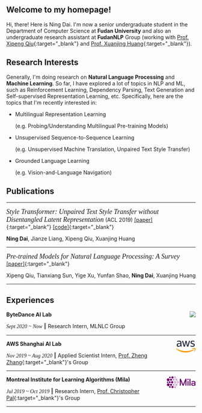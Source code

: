 ## Welcome to my homepage!

Hi, there! Here is Ning Dai. I'm now a senior undergraduate student in the Department of Computer Science at **Fudan University** and also an undergraduate research assistant at **FudanNLP** Group (working with [Prof. Xipeng Qiu](https://xpqiu.github.io/en.html){:target="_blank"} and [Prof. Xuanjing Huang](https://scholar.google.com/citations?user=RGsMgZA4H78C&hl=en){:target="_blank"}).  





## Research Interests

Generally, I'm doing research on **Natural Language Processing** and **Machine Learning**. So far, I have explored a lot of topics in NLP and ML, such as Reinforcement Learning, Dependency Parsing, Text Generation and Self-supervised Representation Learning, etc. Specifically, here are the topics that I'm recently interested in:

- Multilingual Representation Learning

  (e.g. Probing/Understanding Multilingual Pre-training Models)

- Unsupervised Sequence-to-Sequence Learning 

  (e.g. Unsupervised Machine Translation, Unpaired Text Style Transfer)

- Grounded Language Learning 

  (e.g. Vision-and-Language Navigation)



## Publications

------

*<font face ="Times New Roman" size="4">Style Transformer:  Unpaired Text Style Transfer without Disentangled Latent Representation</font>* (ACL 2019)  [[paper]](https://www.aclweb.org/anthology/P19-1601.pdf){:target="_blank"}  [[code]](https://github.com/fastnlp/style-transformer){:target="_blank"}  

**Ning Dai**, Jianze Liang, Xipeng Qiu, Xuanjing Huang

------

*<font face ="Times New Roman" size="4">Pre-trained Models for Natural Language Processing: A Survey</font>*   [[paper]](https://arxiv.org/pdf/2003.08271.pdf){:target="_blank"} 

Xipeng Qiu, Tianxiang Sun, Yige Xu, Yunfan Shao, **Ning Dai**, Xuanjing Huang

------



## Experiences

**ByteDance AI Lab**  <img src="C:/Users/kunya/Desktop/Homepage/kunyaa.github.io/assets/img/ByteDance_logo.png" align='right'> 

*<font face ="Times New Roman">Sept 2020 ~ Now</font>*     ‖  Research Intern,  MLNLC  Group

------

**AWS Shanghai AI Lab**  <img src='./assets/img/aws_logo.png' align='right'> 

*<font face ="Times New Roman">Nov 2019 ~ Aug 2020</font>*     ‖  Applied Scientist Intern,  [Prof. Zheng Zhang](https://shanghai.nyu.edu/academics/faculty/directory/zheng-zhang){:target="_blank"}'s Group

------

**Montreal Institute for Learning Algorithms (Mila)**  <img src='./assets/img/mila_logo.png' align='right'>

*<font face ="Times New Roman">Jul 2019 ~ Oct 2019</font>* ‖  Research Intern,  [Prof. Christopher Pal](https://mila.quebec/en/person/pal-christopher/){:target="_blank"}'s Group

------

